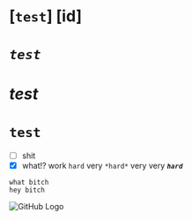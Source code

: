# [**`test`**] [id]
# *`test`*
# *test*
# `test`
- [ ] shit 
- [x] what!?
work `hard` very `*hard*` very very __*`hard`*__
```
what bitch
hey bitch
```
![GitHub Logo](/images/logo.png)
